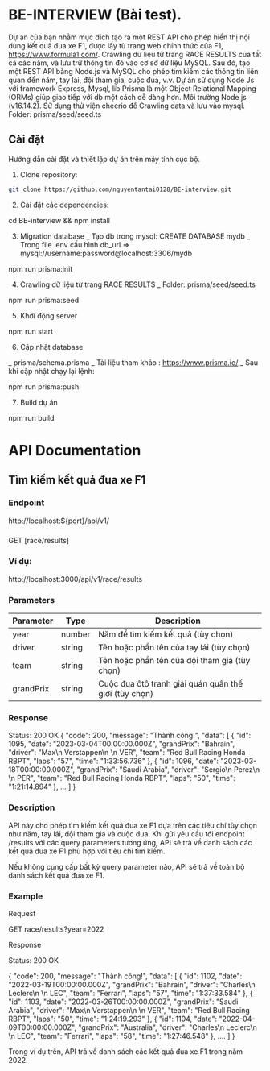 # BE-INTERVIEW (Bài test).

Dự án của bạn nhằm mục đích tạo ra một REST API cho phép hiển thị nội dung kết quả đua xe F1, được lấy từ trang web chính thức của F1, https://www.formula1.com/. Crawling dữ liệu từ trang RACE RESULTS của tất cả các năm, và lưu trữ thông tin đó vào cơ sở dữ liệu MySQL. Sau đó, tạo một REST API bằng Node.js và MySQL cho phép tìm kiếm các thông tin liên quan đến năm, tay lái, đội tham gia, cuộc đua, v.v.
Dự án sử dụng Node Js với framework Express, Mysql, lib Prisma là một Object Relational Mapping (ORMs) giúp giao tiếp với db một cách dễ dàng hơn.
Môi trường Node js (v16.14.2).
Sử dụng thử viện cheerio để Crawling data và lưu vào mysql. Folder: prisma/seed/seed.ts

## Cài đặt

Hướng dẫn cài đặt và thiết lập dự án trên máy tính cục bộ.

1. Clone repository:

```bash
git clone https://github.com/nguyentantai0128/BE-interview.git
```

2. Cài đặt các dependencies:

cd BE-interview && npm install

3. Migration database
   \_ Tạo db trong mysql: CREATE DATABASE mydb
   \_ Trong file .env cấu hình db_url => mysql://username:password@localhost:3306/mydb

npm run prisma:init

4. Crawling dữ liệu từ trang RACE RESULTS
   \_ Folder: prisma/seed/seed.ts

npm run prisma:seed

5. Khởi động server

npm run start

6. Cập nhật database

\_ prisma/schema.prisma
\_ Tài liệu tham khảo : https://www.prisma.io/
\_ Sau khi cập nhật chạy lại lệnh:

npm run prisma:push

7. Build dự án

npm run build

# API Documentation

## Tìm kiếm kết quả đua xe F1

### Endpoint

http://localhost:${port}/api/v1/

###

GET [race/results]

### Ví dụ:

http://localhost:3000/api/v1/race/results

### Parameters

| Parameter | Type   | Description                                           |
| --------- | ------ | ----------------------------------------------------- |
| year      | number | Năm để tìm kiếm kết quả (tùy chọn)                    |
| driver    | string | Tên hoặc phần tên của tay lái (tùy chọn)              |
| team      | string | Tên hoặc phần tên của đội tham gia (tùy chọn)         |
| grandPrix | string | Cuộc đua ôtô tranh giải quán quân thế giới (tùy chọn) |

### Response

Status: 200 OK
{
"code": 200,
"message": "Thành công!",
"data": [
{
"id": 1095,
"date": "2023-03-04T00:00:00.000Z",
"grandPrix": "Bahrain",
"driver": "Max\n Verstappen\n \n VER",
"team": "Red Bull Racing Honda RBPT",
"laps": "57",
"time": "1:33:56.736"
},
{
"id": 1096,
"date": "2023-03-18T00:00:00.000Z",
"grandPrix": "Saudi Arabia",
"driver": "Sergio\n Perez\n \n PER",
"team": "Red Bull Racing Honda RBPT",
"laps": "50",
"time": "1:21:14.894"
},
...
]
}

### Description

API này cho phép tìm kiếm kết quả đua xe F1 dựa trên các tiêu chí tùy chọn như năm, tay lái, đội tham gia và cuộc đua. Khi gửi yêu cầu tới endpoint /results với các query parameters tương ứng, API sẽ trả về danh sách các kết quả đua xe F1 phù hợp với tiêu chí tìm kiếm.

Nếu không cung cấp bất kỳ query parameter nào, API sẽ trả về toàn bộ danh sách kết quả đua xe F1.

### Example

Request

GET race/results?year=2022

Response

Status: 200 OK

{
"code": 200,
"message": "Thành công!",
"data": [
{
"id": 1102,
"date": "2022-03-19T00:00:00.000Z",
"grandPrix": "Bahrain",
"driver": "Charles\n Leclerc\n \n LEC",
"team": "Ferrari",
"laps": "57",
"time": "1:37:33.584"
},
{
"id": 1103,
"date": "2022-03-26T00:00:00.000Z",
"grandPrix": "Saudi Arabia",
"driver": "Max\n Verstappen\n \n VER",
"team": "Red Bull Racing RBPT",
"laps": "50",
"time": "1:24:19.293"
},
{
"id": 1104,
"date": "2022-04-09T00:00:00.000Z",
"grandPrix": "Australia",
"driver": "Charles\n Leclerc\n \n LEC",
"team": "Ferrari",
"laps": "58",
"time": "1:27:46.548"
},
....
]
}

Trong ví dụ trên, API trả về danh sách các kết quả đua xe F1 trong năm 2022.

